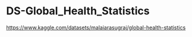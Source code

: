 # DS-Global_Health_Statistics
https://www.kaggle.com/datasets/malaiarasugraj/global-health-statistics

